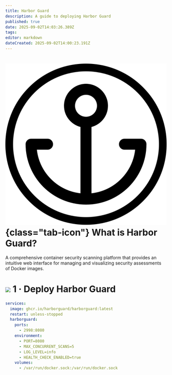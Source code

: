 ```yaml
---
title: Harbor Guard
description: A guide to deploying Harbor Guard
published: true
date: 2025-09-02T14:03:26.389Z
tags: 
editor: markdown
dateCreated: 2025-09-02T14:00:23.191Z
---
```


# ![](/harbor-guard.png){class="tab-icon"} What is Harbor Guard?

A comprehensive container security scanning platform that provides an intuitive web interface for managing and visualizing security assessments of Docker images.

# <img src="/docker.png" class="tab-icon"> 1 · Deploy Harbor Guard

```yaml
services:
  image: ghcr.io/harborguard/harborguard:latest
  restart: unless-stopped
  harborguard:
    ports:
      - 2998:8080
    environment:
      - PORT=8080
      - MAX_CONCURRENT_SCANS=5
      - LOG_LEVEL=info
      - HEALTH_CHECK_ENABLED=true
    volumes:
      - /var/run/docker.sock:/var/run/docker.sock
    
```
